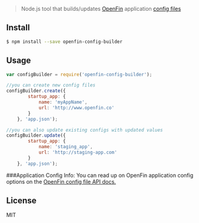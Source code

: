 > Node.js tool that builds/updates [OpenFin](http://openfin.co/) application [config files](http://openfin.co/developers.html?url=developers/api/config/overview.html)

## Install

```sh
$ npm install --save openfin-config-builder
```

## Usage

```js
var configBuilder = require('openfin-config-builder');

//you can create new config files
configBuilder.create({
        startup_app: {
            name: 'myAppName',
            url: 'http://www.openfin.co'
        }
    }, 'app.json');

//you can also update existing configs with updated values
configBuilder.update({
        startup_app: {
            name: 'staging_app',
            url: 'http://staging-app.com'
        }
    }, 'app.json');
```
###Application Config Info:
You can read up on OpenFin application config options on the [OpenFin config file API docs.](http://openfin.co/developers.html?url=developers/api/config/overview.html)

## License

MIT

[npm-url]: https://npmjs.org/package/openfin-config-builder
[npm-image]: https://badge.zx
